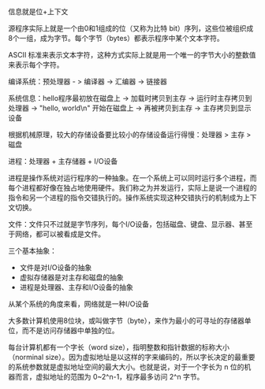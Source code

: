 信息就是位+上下文

源程序实际上就是一个由0和1组成的位（又称为比特 bit）序列，这些位被组织成8个一组，成为字节。每个字节（bytes）都表示程序中某个文本字符。

ASCII 标准来表示文本字符，这种方式实际上就是用一个唯一的字节大小的整数值来表示每个字符。

编译系统：预处理器 - > 编译器 -> 汇编器 -> 链接器

系统信息：hello程序最初放在磁盘上 -> 加载时拷贝到主存 -> 运行时主存拷贝到处理器 -> "hello, world\n" 开始在磁盘上 -> 再被拷贝到主存 -> 主存拷贝到显示设备

根据机械原理，较大的存储设备要比较小的存储设备运行得慢：处理器 > 主存 > 磁盘

进程：处理器 + 主存储器 + I/O设备

进程是操作系统对运行程序的一种抽象。在一个系统上可以同时运行多个进程，而每个进程都好像在独占地使用硬件。我们称之为并发运行，实际上是说一个进程的指令和另一个进程的指令交错执行的。操作系统实现这种交错执行的机制成为上下文切换。

文件：文件只不过就是字节序列，每个I/O设备，包括磁盘、键盘、显示器、甚至于网络，都可以被看成是文件。

三个基本抽象：
+ 文件是对I/O设备的抽象
+ 虚拟存储器是对主存和磁盘的抽象
+ 进程是处理器、主存和I/O设备的抽象

从某个系统的角度来看，网络就是一种I/O设备

大多数计算机使用8位块，或叫做字节（byte），来作为最小的可寻址的存储器单位，而不是访问存储器中单独的位。

每台计算机都有一个字长（word size），指明整数和指针数据的标称大小（norminal size）。因为虚拟地址是以这样的字来编码的，所以字长决定的最重要的系统参数就是虚拟地址空间的最大大小。也就是说，对于一个字长为 n 位的机器而言，虚拟地址的范围为 0~2^n-1，程序最多访问 2^n 字节。
